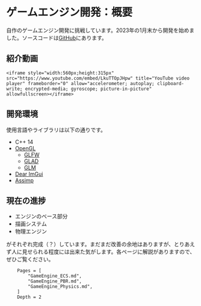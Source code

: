 # ゲームエンジン開発：概要
自作のゲームエンジン開発に挑戦しています。2023年の1月末から開発を始めました。ソースコードは[GitHub](https://github.com/namo02268/Kikurage)にあります。

## 紹介動画
```@raw html
<iframe style="width:560px;height:315px" src="https://www.youtube.com/embed/LkuTTOpJHpw" title="YouTube video player" frameborder="0" allow="accelerometer; autoplay; clipboard-write; encrypted-media; gyroscope; picture-in-picture" allowfullscreen></iframe>
```


## 開発環境
使用言語やライブラリは以下の通りです。
- C++ 14
- [OpenGL](https://www.opengl.org)
  - [GLFW](https://www.glfw.org)
  - [GLAD](https://github.com/Dav1dde/glad)
  - [GLM](https://github.com/g-truc/glm)
- [Dear ImGui](https://github.com/ocornut/imgui)
- [Assimp](https://github.com/assimp/assimp)


## 現在の進捗
- エンジンのベース部分
- 描画システム
- 物理エンジン

がそれぞれ完成（？）しています。まだまだ改善の余地はありますが、とりあえず人に見せられる程度には出来た気がします。各ページに解説がありますので、ぜひご覧ください。

```@contents
    Pages = [
        "GameEngine_ECS.md",
        "GameEngine_PBR.md",
        "GameEngine_Physics.md",
    ]
    Depth = 2
```
